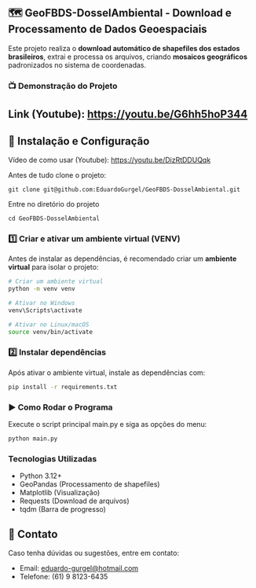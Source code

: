 ## 🗺️ GeoFBDS-DosselAmbiental - Download e Processamento de Dados Geoespaciais

Este projeto realiza o **download automático de shapefiles dos estados brasileiros**, extrai e processa os arquivos, criando **mosaicos geográficos** padronizados no sistema de coordenadas.
### 📺 Demonstração do Projeto

Link (Youtube): https://youtu.be/G6hh5hoP344
---

## 🚀 **Instalação e Configuração**

Vídeo de como usar (Youtube): https://youtu.be/DizRtDDUQqk

Antes de tudo clone o projeto:
```
git clone git@github.com:EduardoGurgel/GeoFBDS-DosselAmbiental.git
```
Entre no diretório do projeto
```
cd GeoFBDS-DosselAmbiental
```

### 1️⃣ Criar e ativar um ambiente virtual (VENV)

Antes de instalar as dependências, é recomendado criar um **ambiente virtual** para isolar o projeto:

```sh
# Criar um ambiente virtual
python -m venv venv

# Ativar no Windows
venv\Scripts\activate

# Ativar no Linux/macOS
source venv/bin/activate
```

### 2️⃣ Instalar dependências
Após ativar o ambiente virtual, instale as dependências com:

```sh
pip install -r requirements.txt
```

### ▶️ Como Rodar o Programa
Execute o script principal main.py e siga as opções do menu:
```sh
python main.py
```

### Tecnologias Utilizadas
- Python 3.12+
- GeoPandas (Processamento de shapefiles)
- Matplotlib (Visualização)
- Requests (Download de arquivos)
- tqdm (Barra de progresso)

## 📩 Contato
Caso tenha dúvidas ou sugestões, entre em contato:
- Email: eduardo-gurgel@hotmail.com
- Telefone: (61) 9 8123-6435
